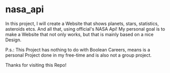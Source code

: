 # nasa_api

In this project, I will create a Website that shows planets, stars, statistics, asteroids etcs.
And all that, using official's NASA Api!
My personal goal is to make a Website that not only works, but that is mainly based on a nice Design.

P.s.: This Project has nothing to do with Boolean Careers, means is a personal Project done in my free-time and is also not a group project.

Thanks for visiting this Repo!